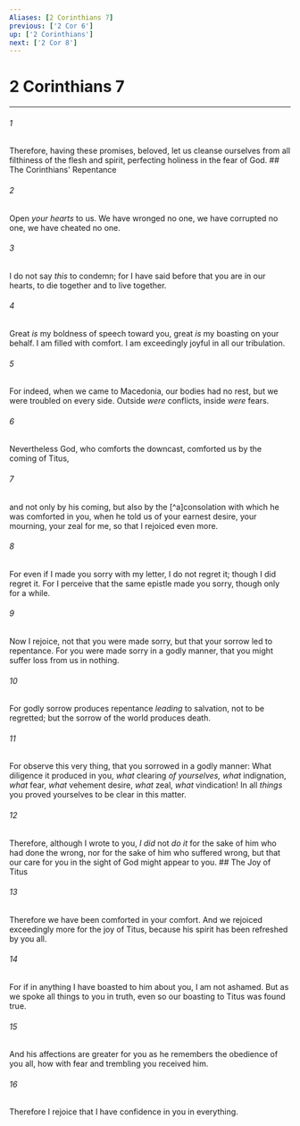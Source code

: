 ```yaml
---
Aliases: [2 Corinthians 7]
previous: ['2 Cor 6']
up: ['2 Corinthians']
next: ['2 Cor 8']
---
```

# 2 Corinthians 7

***


###### 1 
Therefore, having these promises, beloved, let us cleanse ourselves from all filthiness of the flesh and spirit, perfecting holiness in the fear of God. ## The Corinthians' Repentance 

###### 2 
Open _your hearts_ to us. We have wronged no one, we have corrupted no one, we have cheated no one. 

###### 3 
I do not say _this_ to condemn; for I have said before that you are in our hearts, to die together and to live together. 

###### 4 
Great _is_ my boldness of speech toward you, great _is_ my boasting on your behalf. I am filled with comfort. I am exceedingly joyful in all our tribulation. 

###### 5 
For indeed, when we came to Macedonia, our bodies had no rest, but we were troubled on every side. Outside _were_ conflicts, inside _were_ fears. 

###### 6 
Nevertheless God, who comforts the downcast, comforted us by the coming of Titus, 

###### 7 
and not only by his coming, but also by the [^a]consolation with which he was comforted in you, when he told us of your earnest desire, your mourning, your zeal for me, so that I rejoiced even more. 

###### 8 
For even if I made you sorry with my letter, I do not regret it; though I did regret it. For I perceive that the same epistle made you sorry, though only for a while. 

###### 9 
Now I rejoice, not that you were made sorry, but that your sorrow led to repentance. For you were made sorry in a godly manner, that you might suffer loss from us in nothing. 

###### 10 
For godly sorrow produces repentance _leading_ to salvation, not to be regretted; but the sorrow of the world produces death. 

###### 11 
For observe this very thing, that you sorrowed in a godly manner: What diligence it produced in you, _what_ clearing _of yourselves, what_ indignation, _what_ fear, _what_ vehement desire, _what_ zeal, _what_ vindication! In all _things_ you proved yourselves to be clear in this matter. 

###### 12 
Therefore, although I wrote to you, _I did_ not _do it_ for the sake of him who had done the wrong, nor for the sake of him who suffered wrong, but that our care for you in the sight of God might appear to you. ## The Joy of Titus 

###### 13 
Therefore we have been comforted in your comfort. And we rejoiced exceedingly more for the joy of Titus, because his spirit has been refreshed by you all. 

###### 14 
For if in anything I have boasted to him about you, I am not ashamed. But as we spoke all things to you in truth, even so our boasting to Titus was found true. 

###### 15 
And his affections are greater for you as he remembers the obedience of you all, how with fear and trembling you received him. 

###### 16 
Therefore I rejoice that I have confidence in you in everything.
